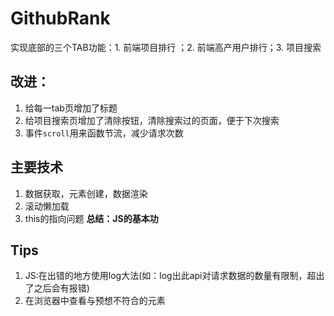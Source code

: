 # GithubRank
实现底部的三个TAB功能：1. 前端项目排行 ；2. 前端高产用户排行；3. 项目搜索
## 改进：
1. 给每一tab页增加了标题
2. 给项目搜索页增加了清除按钮，清除搜索过的页面，便于下次搜索
3. 事件`scroll`用来函数节流，减少请求次数
## 主要技术
1. 数据获取，元素创建，数据渲染
2. 滚动懒加载
3. this的指向问题
**总结：JS的基本功**
## Tips
1. JS:在出错的地方使用log大法(如：log出此api对请求数据的数量有限制，超出了之后会有报错)
2. 在浏览器中查看与预想不符合的元素
